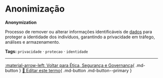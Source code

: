 # Anonimização

**Anonymization**

Processo de remover ou alterar informações identificáveis de [dados](../conceitos-fundamentais/dados.md) para proteger a identidade dos indivíduos, garantindo a privacidade em tráfego, análises e armazenamento.


**Tags:** `privacidade` · `protecao` · `identidade`

---

[:material-arrow-left: Voltar para Ética, Segurança e Governança](index.md){ .md-button }
[📝 Editar este termo](https://github.com/seu-usuario/glossario-ia/edit/main/glossario.yaml){ .md-button .md-button--primary }
